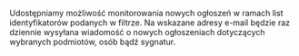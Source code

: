 Udostępniamy możliwość monitorowania nowych ogłoszeń w ramach list
identyfikatorów podanych w filtrze. Na wskazane adresy e-mail będzie
raz dziennie wysyłana wiadomość o nowych ogłoszeniach dotyczących wybranych
podmiotów, osób bądź sygnatur.